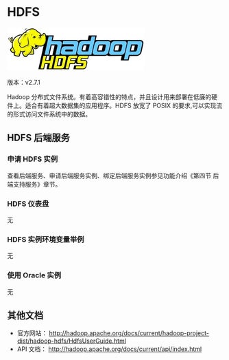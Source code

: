 # HDFS

![](img/HDFS.jpeg) 

版本：v2.7.1

Hadoop 分布式文件系统。有着高容错性的特点，并且设计用来部署在低廉的硬件上。适合有着超大数据集的应用程序。HDFS 放宽了 POSIX 的要求,可以实现流的形式访问文件系统中的数据。

## HDFS 后端服务

### 申请 HDFS 实例

查看后端服务、申请后端服务实例、绑定后端服务实例参见功能介绍《第四节 后端支持服务》章节。

### HDFS 仪表盘

无

### HDFS 实例环境变量举例

无

### 使用 Oracle 实例

无

## 其他文档

- 官方网站： http://hadoop.apache.org/docs/current/hadoop-project-dist/hadoop-hdfs/HdfsUserGuide.html
- API 文档： http://hadoop.apache.org/docs/current/api/index.html